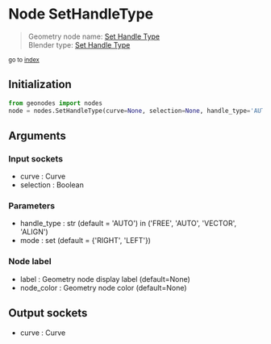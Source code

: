 
# Node SetHandleType

> Geometry node name: [Set Handle Type](https://docs.blender.org/manual/en/latest/modeling/geometry_nodes/curve/set_handle_type.html)<br>
  Blender type: [Set Handle Type](https://docs.blender.org/api/current/bpy.types.GeometryNodeCurveSetHandles.html)
  
<sub>go to [index](index.md)</sub>

## Initialization

```python
from geonodes import nodes
node = nodes.SetHandleType(curve=None, selection=None, handle_type='AUTO', mode={'RIGHT', 'LEFT'}, label=None, node_color=None)
```



## Arguments


### Input sockets

- curve : Curve
- selection : Boolean

### Parameters

- handle_type : str (default = 'AUTO') in ('FREE', 'AUTO', 'VECTOR', 'ALIGN')
- mode : set (default = {'RIGHT', 'LEFT'})

### Node label

- label : Geometry node display label (default=None)
- node_color : Geometry node color (default=None)

## Output sockets

- curve : Curve
